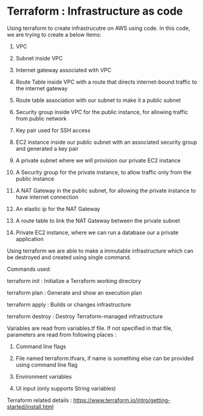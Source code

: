 # Terraform : Infrastructure as code
Using terraform to create infrastrucutre on AWS using code. In this code, we are trying to create a below items:

1. VPC

2. Subnet inside VPC

3. Internet gateway associated with VPC

4. Route Table inside VPC with a route that directs internet-bound traffic to the internet gateway

5. Route table association with our subnet to make it a public subnet

6. Security group inside VPC for the public instance, for allowing traffic from public network

7. Key pair used for SSH access

8. EC2 instance inside our public subnet with an associated security group and generated a key pair

9. A private subnet where we will provision our private EC2 instance

10. A Security group for the private instance, to allow traffic only from the public instance

11. A NAT Gateway in the public subnet, for allowing the private instance to have internet connection

12. An elastic ip for the NAT Gateway

13. A route table to link the NAT Gateway between the private subnet

14. Private EC2 instance, where we can run a database our a private application

Using terraform we are able to make a immutable infrastructure which can be destroyed and created using single command.

Commands used:

terraform init : Initialize a Terraform working directory

terraform plan : Generate and show an execution plan

terraform apply : Builds or changes infrastructure

terraform destroy : Destroy Terraform-managed infrastructure

Variables are read from variables.tf file. If not specified in that file, parameters are read from following places : 

1. Command line flags

2. File named terraform.tfvars, if name is something else can be provided using command line flag

3. Environment variables

4. UI input (only supports String variables)

Terraform related details : https://www.terraform.io/intro/getting-started/install.html 
